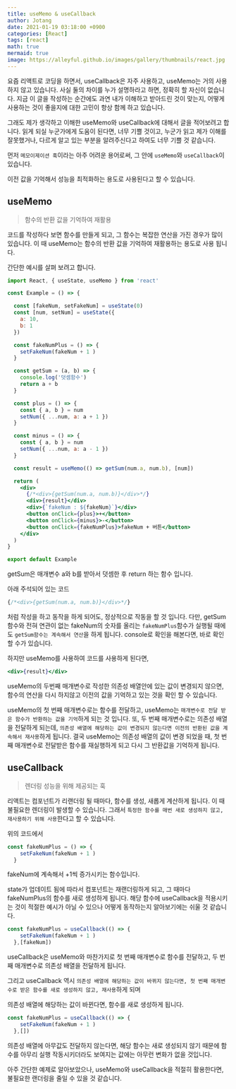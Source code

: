 ```yaml
---
title: useMemo & useCallback
author: Jotang
date: 2021-01-19 03:18:00 +0900
categories: [React]
tags: [react]
math: true
mermaid: true
image: https://alleyful.github.io/images/gallery/thumbnails/react.jpg
---
```


요즘 리액트로 코딩을 하면서, useCallback은 자주 사용하고, useMemo는 거의 사용하지 않고 있습니다. 사실 둘의 차이를 누가 설명하라고 하면, 정확히 할 자신이 없습니다. 지금 이 글을 작성하는 순간에도 과연 내가 이해하고 받아드린 것이 맞는지, 어떻게 사용하는 것이 좋을지에 대한 고민이 항상 함께 하고 있습니다.

그래도 제가 생각하고 이해한 useMemo와 useCallback에 대해서 글을 적어보려고 합니다. 읽게 되실 누군가에게 도움이 된다면, 너무 기쁠 것이고, 누군가 읽고 제가 이해를 잘못했거나, 다르게 알고 있는 부분을 알려주신다고 하여도 너무 기쁠 것 같습니다.

먼저 `메모이제이션 훅`이라는 아주 어려운 용어로써, 그 안에 `useMemo`와 `useCallback`이 있습니다.

이전 값을 기억해서 성능을 최적화하는 용도로 사용된다고 할 수 있습니다.

## useMemo
> 함수의 반환 값을 기억하여 재활용

코드를 작성하다 보면 함수를 만들게 되고, 그 함수는 복잡한 연산을 가진 경우가 많이 있습니다.
이 때 useMemo는 함수의 반환 값을 기억하여 재활용하는 용도로 사용 됩니다.

간단한 예시를 살펴 보려고 합니다.
```jsx
import React, { useState, useMemo } from 'react'

const Example = () => {

  const [fakeNum, setFakeNum] = useState(0)
  const [num, setNum] = useState({
    a: 10,
    b: 1
  })

  const fakeNumPlus = () => {
    setFakeNum(fakeNum + 1 )
  }

  const getSum = (a, b) => {
    console.log('덧셈함수')
    return a + b
  }

  const plus = () => {
    const { a, b } = num
    setNum({ ...num, a: a + 1 })
  }

  const minus = () => {
    const { a, b } = num
    setNum({ ...num, a: a - 1 })
  }

  const result = useMemo(() => getSum(num.a, num.b), [num])

  return (
    <div>
      {/*<div>{getSum(num.a, num.b)}</div>*/}
      <div>{result}</div>
      <div>{`fakeNum : ${fakeNum}`}</div>
      <button onClick={plus}>+</button>
      <button onClick={minus}>-</button>
      <button onClick={fakeNumPlus}>fakeNum + 버튼</button>
    </div>
  )
}

export default Example
```

getSum은 매개변수 a와 b를 받아서 덧셈한 후 return 하는 함수 입니다.

아래 주석되어 있는 코드

```jsx
{/*<div>{getSum(num.a, num.b)}</div>*/}
```

처럼 작성을 하고 동작을 하게 되어도, 정상적으로 작동을 할 것 입니다. 다만, getSum함수와 전혀 연관이 없는 fakeNum의 숫자를 올리는 `fakeNumPlus`함수가 실행될 때에도 `getSum함수는 계속해서 연산`을 하게 됩니다. console로 확인을 해본다면, 바로 확인 할 수가 있습니다.

하지만 useMemo를 사용하여 코드를 사용하게 된다면,

```jsx
<div>{result}</div>
```
useMemo의 두번째 매개변수로 작성한 의존성 배열안에 있는 값이 변경되지 않으면, 함수의 연산을 다시 하지않고 이전의 값을 기억하고 있는 것을 확인 할 수 있습니다.

useMemo의 첫 번째 매개변수로는 함수를 전달하고, useMemo는 `매개변수로 전달 받은 함수가 반환하는 값을 기억`하게 되는 것 입니다. 또, 두 번째 매개변수로는 의존성 배열을 전달하게 되는데, `의존성 배열에 해당하는 값이 변경되지 않는다면 이전의 반환된 값을 계속해서 재사용`하게 됩니다.
결국 useMemo는 의존성 배열의 값이 변경 되었을 때, 첫 번째 매개변수로 전달받은 함수를 재실행하게 되고 다시 그 반환값을 기억하게 됩니다.


## useCallback
> 렌더링 성능을 위해 제공되는 훅

리액트는 컴포넌트가 리랜더링 될 때마다, 함수를 생성, 새롭게 계산하게 됩니다.
이 때 불필요한 렌더링이 발생할 수 있습니다. 그래서 `특정한 함수를 매번 새로 생성하지 않고, 재사용하기 위해 사용`한다고 할 수 있습니다.

위의 코드에서

```jsx
const fakeNumPlus = () => {
    setFakeNum(fakeNum + 1 )
  }
```

fakeNum에 계속해서 +1씩 증가시키는 함수입니다.

state가 업데이트 됨에 따라서 컴포넌트는 재랜더링하게 되고, 그 때마다 fakeNumPlus의 함수를 새로 생성하게 됩니다. 해당 함수에 useCallback을 적용시키는 것이 적절한 예시가 아닐 수 있으나 어떻게 동작하는지 알아보기에는 쉬울 것 같습니다.

```jsx
const fakeNumPlus = useCallback(() => {
    setFakeNum(fakeNum + 1 )
  },[fakeNum])
```

useCallback은 useMemo와 마찬가지로 첫 번째 매개변수로 함수를 전달하고, 두 번째 매개변수로 의존성 배열을 전달하게 됩니다.

그리고 useCallback 역시 `의존성 배열에 해당하는 값이 바뀌지 않는다면, 첫 번째 매개변수로 받은 함수를 새로 생성하지 않고, 재사용`하게 되며

의존성 배열에 해당하는 값이 바뀐다면, 함수를 새로 생성하게 됩니다.

```jsx
const fakeNumPlus = useCallback(() => {
    setFakeNum(fakeNum + 1 )
  },[])
```

의존성 배열에 아무값도 전달하지 않는다면, 해당 함수는 새로 생성되지 않기 때문에 함수를 아무리 실행 작동시키더라도 보여지는 값에는 아무런 변화가 없을 것입니다.


아주 간단한 예제로 알아보았으나, useMemo와 useCallback을 적절히 활용한다면,
불필요한 랜더링을 줄일 수 있을 것 같습니다.

